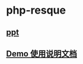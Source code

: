 # php-resque

## [ppt](https://judithhuang.github.io/php-demo/index.html#0)

## [Demo 使用说明文档](/src/README.md)